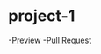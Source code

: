# project-1
-[Preview](https://anastasia2403.github.io/project-1/)
-[Pull Request](https://github.com/Anastasia2403/project-1/pull/1/files)
